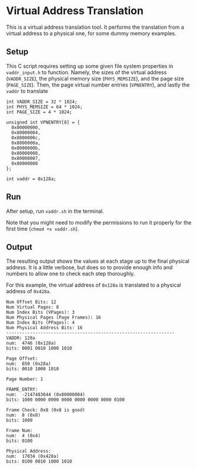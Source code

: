 # Virtual Address Translation

This is a virtual address translation tool. It performs the translation from a virtual address to a physical one, for some dummy memory examples.

## Setup

This C script requires setting up some given file system properties in `vaddr_input.h` to function. Namely, the sizes of the virtual address (`VADDR_SIZE`), the physical memory size (`PHYS_MEMSIZE`), and the page size (`PAGE_SIZE`). Then, the page virtual number entries (`VPNENTRY`), and lastly the `vaddr` to translate

```
int VADDR_SIZE = 32 * 1024;
int PHYS_MEMSIZE = 64 * 1024;
int PAGE_SIZE = 4 * 1024;

unsigned int VPNENTRY[8] = {
  0x00000000,
  0x80000004,
  0x8000000c,
  0x8000000a,
  0x8000000b,
  0x80000008,
  0x80000007,
  0x80000000
};

int vaddr = 0x128a;
```

## Run

After setup, run `vaddr.sh` in the terminal.

Note that you might need to modify the permissions to run it properly for the first time (`chmod +x vaddr.sh`).

## Output

The resulting output shows the values at each stage up to the final physical address. It is a little verbose, but does so to provide enough info and numbers to allow one to check each step thoroughly.

For this example, the virtual address of `0x128a` is translated to a physical address of `0x428a`.

```
Num Offset Bits: 12 
Num Virtual Pages: 8 
Num Index Bits (VPages): 3 
Num Physical Pages (Page Frames): 16 
Num Index Bits (PPages): 4 
Num Physical Address Bits: 16 
----------------------------------------------------------------
VADDR: 128a 
num:  4746 (0x128a)
bits: 0001 0010 1000 1010 

Page Offset: 
num:  650 (0x28a)
bits: 0010 1000 1010 

Page Number: 1

FRAME_ENTRY: 
num:  -2147483644 (0x80000004)
bits: 1000 0000 0000 0000 0000 0000 0000 0100 

Frame Check: 0x8 (0x8 is good)
num:  8 (0x8)
bits: 1000 

Frame Num: 
num:  4 (0x4)
bits: 0100 

Physical Address: 
num:  17034 (0x428a)
bits: 0100 0010 1000 1010 
```
